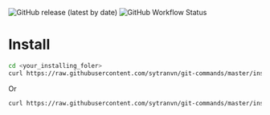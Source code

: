 ![GitHub release (latest by date)](https://img.shields.io/github/v/release/sytranvn/git-commands) ![GitHub Workflow Status](https://img.shields.io/github/workflow/status/sytranvn/git-commands/CI)

# Install 

```sh
cd <your_installing_foler>
curl https://raw.githubusercontent.com/sytranvn/git-commands/master/install.sh | bash

```
Or
```sh
curl https://raw.githubusercontent.com/sytranvn/git-commands/master/install.sh | bash -s <your_installing_folder>
```
